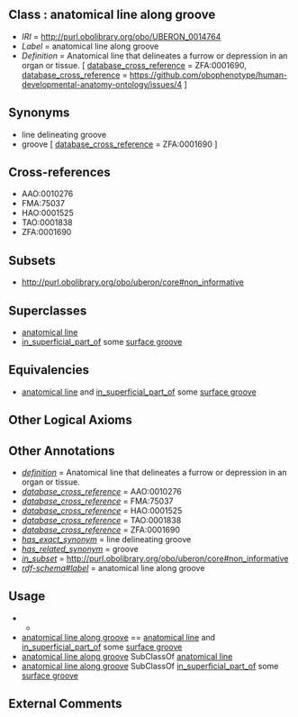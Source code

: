 
## Class : anatomical line along groove

 * *IRI* = http://purl.obolibrary.org/obo/UBERON_0014764
 * *Label* = anatomical line along groove
 * *Definition* = Anatomical line that delineates a furrow or depression in an organ or tissue. [ [database_cross_reference](../../ef/oboInOwl#hasDbXref.md) = ZFA:0001690, [database_cross_reference](../../ef/oboInOwl#hasDbXref.md) = https://github.com/obophenotype/human-developmental-anatomy-ontology/issues/4 ]

## Synonyms

 * line delineating groove
 * groove [ [database_cross_reference](../../ef/oboInOwl#hasDbXref.md) = ZFA:0001690 ]

## Cross-references

 * AAO:0010276
 * FMA:75037
 * HAO:0001525
 * TAO:0001838
 * ZFA:0001690

## Subsets

 * http://purl.obolibrary.org/obo/uberon/core#non_informative

## Superclasses

 * [anatomical line](../../UBERON/00/UBERON_0006800.md)
 * [in_superficial_part_of](../../BSPO/00/BSPO_0001100.md) some [surface groove](../../UBERON/46/UBERON_0006846.md)

## Equivalencies

 * [anatomical line](../../UBERON/00/UBERON_0006800.md) and [in_superficial_part_of](../../BSPO/00/BSPO_0001100.md) some [surface groove](../../UBERON/46/UBERON_0006846.md)

## Other Logical Axioms


## Other Annotations

 * *[definition](../../IAO/15/IAO_0000115.md)* = Anatomical line that delineates a furrow or depression in an organ or tissue.
 * *[database_cross_reference](../../ef/oboInOwl#hasDbXref.md)* = AAO:0010276
 * *[database_cross_reference](../../ef/oboInOwl#hasDbXref.md)* = FMA:75037
 * *[database_cross_reference](../../ef/oboInOwl#hasDbXref.md)* = HAO:0001525
 * *[database_cross_reference](../../ef/oboInOwl#hasDbXref.md)* = TAO:0001838
 * *[database_cross_reference](../../ef/oboInOwl#hasDbXref.md)* = ZFA:0001690
 * *[has_exact_synonym](../../ym/oboInOwl#hasExactSynonym.md)* = line delineating groove
 * *[has_related_synonym](../../ym/oboInOwl#hasRelatedSynonym.md)* = groove
 * *[in_subset](../../et/oboInOwl#inSubset.md)* = http://purl.obolibrary.org/obo/uberon/core#non_informative
 * *[rdf-schema#label](../../el/rdf-schema#label.md)* = anatomical line along groove

## Usage

 * -
 * [anatomical line along groove](../../UBERON/64/UBERON_0014764.md) == [anatomical line](../../UBERON/00/UBERON_0006800.md) and [in_superficial_part_of](../../BSPO/00/BSPO_0001100.md) some [surface groove](../../UBERON/46/UBERON_0006846.md)
 * [anatomical line along groove](../../UBERON/64/UBERON_0014764.md) SubClassOf [anatomical line](../../UBERON/00/UBERON_0006800.md)
 * [anatomical line along groove](../../UBERON/64/UBERON_0014764.md) SubClassOf [in_superficial_part_of](../../BSPO/00/BSPO_0001100.md) some [surface groove](../../UBERON/46/UBERON_0006846.md)

## External Comments

